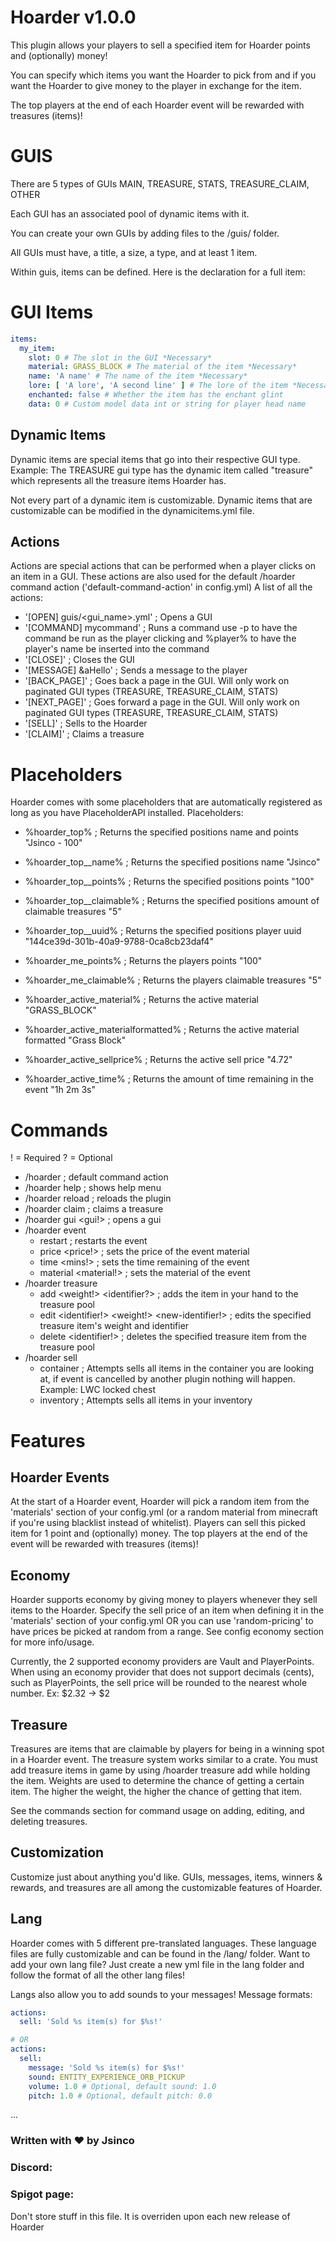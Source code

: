 # Hoarder v1.0.0
This plugin allows your players to sell a specified item for Hoarder points and (optionally) money!

You can specify which items you want the Hoarder to pick from and if you want the Hoarder to give money to the player in exchange for the item.

The top players at the end of each Hoarder event will be rewarded with treasures (items)!

# GUIS
There are 5 types of GUIs
MAIN, TREASURE, STATS, TREASURE_CLAIM, OTHER

Each GUI has an associated pool of dynamic items with it.

You can create your own GUIs by adding files to the /guis/ folder.

All GUIs must have, a title, a size, a type, and at least 1 item.

Within guis, items can be defined. Here is the declaration for a full item:

# GUI Items
```yaml
items:
  my_item:
    slot: 0 # The slot in the GUI *Necessary*
    material: GRASS_BLOCK # The material of the item *Necessary*
    name: 'A name' # The name of the item *Necessary*
    lore: [ 'A lore', 'A second line' ] # The lore of the item *Necessary, but can be empty "[]"*
    enchanted: false # Whether the item has the enchant glint
    data: 0 # Custom model data int or string for player head name
```

## Dynamic Items
Dynamic items are special items that go into their respective GUI type.
Example: The TREASURE gui type has the dynamic item called "treasure" which represents all the treasure items Hoarder has.

Not every part of a dynamic item is customizable. Dynamic items that are customizable can be modified in the
dynamicitems.yml file.

## Actions
Actions are special actions that can be performed when a player clicks on an item in a GUI.
These actions are also used for the default /hoarder command action ('default-command-action' in config.yml)
A list of all the actions:

- '[OPEN] guis/<gui_name>.yml' ; Opens a GUI
- '[COMMAND] mycommand' ; Runs a command use -p to have the command be run as the player clicking and %player% to have the player's name be inserted into the command
- '[CLOSE]' ; Closes the GUI
- '[MESSAGE] &aHello' ; Sends a message to the player
- '[BACK_PAGE]' ; Goes back a page in the GUI. Will only work on paginated GUI types (TREASURE, TREASURE_CLAIM, STATS)
- '[NEXT_PAGE]' ; Goes forward a page in the GUI. Will only work on paginated GUI types (TREASURE, TREASURE_CLAIM, STATS)
- '[SELL]' ; Sells to the Hoarder
- '[CLAIM]' ; Claims a treasure


# Placeholders
Hoarder comes with some placeholders that are automatically registered as long as you have PlaceholderAPI installed.
Placeholders:
- %hoarder_top<num>% ; Returns the specified positions name and points "Jsinco - 100"
- %hoarder_top_<num>_name% ; Returns the specified positions name "Jsinco"
- %hoarder_top_<num>_points% ; Returns the specified positions points "100"
- %hoarder_top_<num>_claimable% ; Returns the specified positions amount of claimable treasures "5"
- %hoarder_top_<num>_uuid% ; Returns the specified positions player uuid "144ce39d-301b-40a9-9788-0ca8cb23daf4"

- %hoarder_me_points% ; Returns the players points "100"
- %hoarder_me_claimable% ; Returns the players claimable treasures "5"

- %hoarder_active_material% ; Returns the active material "GRASS_BLOCK"
- %hoarder_active_materialformatted% ; Returns the active material formatted "Grass Block"
- %hoarder_active_sellprice% ; Returns the active sell price "4.72"
- %hoarder_active_time% ; Returns the amount of time remaining in the event "1h 2m 3s"

# Commands
! = Required
? = Optional

- /hoarder ; default command action
- /hoarder help ; shows help menu
- /hoarder reload ; reloads the plugin
- /hoarder claim ; claims a treasure
- /hoarder gui <gui!> ; opens a gui
- /hoarder event
    - restart ; restarts the event
    - price <price!> ; sets the price of the event material
    - time <mins!> ; sets the time remaining of the event
    - material <material!> ; sets the material of the event
- /hoarder treasure
    - add <weight!>  <identifier?> ; adds the item in your hand to the treasure pool
    - edit <identifier!> <weight!> <new-identifier!> ; edits the specified treasure item's weight and identifier
    - delete <identifier!> ; deletes the specified treasure item from the treasure pool
- /hoarder sell
    - container ; Attempts sells all items in the container you are looking at, if event is cancelled by another plugin nothing will happen. Example: LWC locked chest
    - inventory ; Attempts sells all items in your inventory

# Features

## Hoarder Events
At the start of a Hoarder event, Hoarder will pick a random item from the 'materials' section of your config.yml (or a random material from minecraft if you're using blacklist instead of whitelist).
Players can sell this picked item for 1 point and (optionally) money. The top players at the end of the event will be rewarded with treasures (items)!

## Economy
Hoarder supports economy by giving money to players whenever they sell items to the Hoarder.
Specify the sell price of an item when defining it in the 'materials' section of your config.yml OR you can use 'random-pricing' to
have prices be picked at random from a range. See config economy section for more info/usage.

Currently, the 2 supported economy providers are Vault and PlayerPoints. When using an economy provider that does not support decimals (cents),
such as PlayerPoints, the sell price will be rounded to the nearest whole number. Ex: $2.32 -> $2

## Treasure
Treasures are items that are claimable by players for being in a winning spot in a Hoarder event.
The treasure system works similar to a crate. You must add treasure items in game by using /hoarder treasure add <weight> while holding the item.
Weights are used to determine the chance of getting a certain item. The higher the weight, the higher the chance of getting that item.

See the commands section for command usage on adding, editing, and deleting treasures.

## Customization
Customize just about anything you'd like. GUIs, messages, items, winners & rewards, and treasures are all among the customizable features of Hoarder.

## Lang
Hoarder comes with 5 different pre-translated languages. These language files are fully customizable and can be found in the /lang/ folder.
Want to add your own lang file? Just create a new yml file in the lang folder and follow the format of all the other lang files!

Langs also allow you to add sounds to your messages! Message formats:

```yaml
actions:
  sell: 'Sold %s item(s) for $%s!'

# OR
actions:
  sell:
    message: 'Sold %s item(s) for $%s!'
    sound: ENTITY_EXPERIENCE_ORB_PICKUP
    volume: 1.0 # Optional, default sound: 1.0
    pitch: 1.0 # Optional, default pitch: 0.0
```
...

### Written with ❤️ by Jsinco
### Discord:
### Spigot page:

Don't store stuff in this file. It is overriden upon each new release of Hoarder

